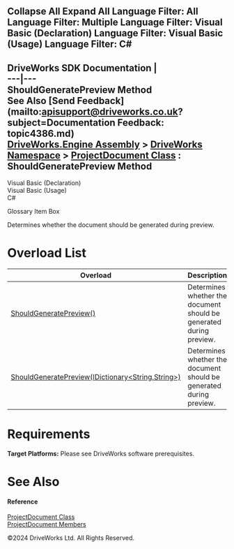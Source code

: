        

 Collapse All Expand All  Language Filter: All  Language Filter: Multiple  Language Filter: Visual Basic (Declaration) Language Filter: Visual Basic (Usage) Language Filter: C#  
---  
DriveWorks SDK Documentation  |   
---|---  
ShouldGeneratePreview Method   
See Also [Send Feedback](mailto:apisupport@driveworks.co.uk?subject=Documentation Feedback: topic4386.md)  
[DriveWorks.Engine Assembly](topic2156.md) > [DriveWorks Namespace](topic2159.md) > [ProjectDocument Class](topic4356.md) : ShouldGeneratePreview Method  
---  
  
Visual Basic (Declaration)    
Visual Basic (Usage)    
C# 

Glossary Item Box

Determines whether the document should be generated during preview. 

# Overload List

Overload| Description  
---|---  
[ShouldGeneratePreview()](topic4387.md)| Determines whether the document should be generated during preview.   
[ShouldGeneratePreview(IDictionary<String,String>)](topic4388.md)| Determines whether the document should be generated during preview.   
  
# Requirements

**Target Platforms:** Please see DriveWorks software prerequisites.

# See Also

#### Reference

[ProjectDocument Class](topic4356.md)   
[ProjectDocument Members](topic4357.md)

©2024 DriveWorks Ltd. All Rights Reserved.
